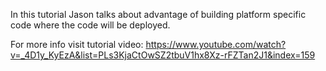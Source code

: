 In this tutorial Jason talks about advantage of building platform specific code where the code will be deployed. 

For more info visit tutorial video:
https://www.youtube.com/watch?v=_4D1y_KyEzA&list=PLs3KjaCtOwSZ2tbuV1hx8Xz-rFZTan2J1&index=159
